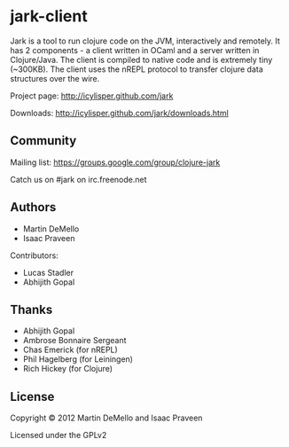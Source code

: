 
# jark-client

Jark is a tool to run clojure code on the JVM, interactively and remotely.
It has 2 components - a client written in OCaml and a server written in Clojure/Java. The client is compiled to native code and is extremely tiny (~300KB). 
The client uses the nREPL protocol to transfer clojure data structures over the wire. 

Project page:  http://icylisper.github.com/jark

Downloads: http://icylisper.github.com/jark/downloads.html

## Community

Mailing list: https://groups.google.com/group/clojure-jark  
    
Catch us on #jark on irc.freenode.net

## Authors

* Martin DeMello
* Isaac Praveen

Contributors:

* Lucas Stadler  
* Abhijith Gopal

## Thanks

* Abhijith Gopal
* Ambrose Bonnaire Sergeant
* Chas Emerick (for nREPL)
* Phil Hagelberg (for Leiningen)
* Rich Hickey (for Clojure)
    
## License

Copyright © 2012 Martin DeMello and Isaac Praveen

Licensed under the GPLv2
